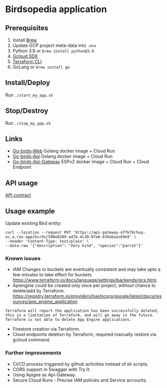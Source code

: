 # Birdsopedia application

## Prerequisites

1. Install [Brew](https://brew.sh/)
2. Update GCP project meta-data into `.env`
3. Python 3.8 or `brew install python@3.8`
4. [Gcloud SDK](https://cloud.google.com/sdk/docs/quickstart-maco)
5. [Terraform CLI](https://learn.hashicorp.com/tutorials/terraform/install-cli)
6. GoLang or `brew install go`

## Install/Deploy

Run `./start_my_app.sh`

## Stop/Destroy

Run `./stop_my_app.sh`

## Links
* [Go-birds-Web](https://go-birds-47fkf6rhuq-uc.a.run.app) Golang docker image + Cloud Run
* [Go-birds-Api](https://go-birds-api-47fkf6rhuq-uc.a.run.app) Golang docker image + Cloud Run
* [Go-birds-Api-Gateway](https://api-gateway-47fkf6rhuq-uc.a.run.app) ESPv2 docker image + Cloud Run + Cloud Endpoint

## API usage

[API contract](https://go-birds-api-47fkf6rhuq-uc.a.run.app/swaggerui/)

## Usage example

Update existing Bird entity:

```
curl --location --request PUT 'https://api-gateway-47fkf6rhuq-uc.a.run.app/birds/500e8289-ad7b-4c39-97a6-439abaac69e9' \
--header 'Content-Type: text/plain' \
--data-raw '{"description": "Very kind", "species":"parrot"}'
```

### Known issues
- IAM Changes to buckets are eventually consistent and may take upto a few minutes to take effect for buckets https://www.terraform.io/docs/language/settings/backends/gcs.html.
- Apiengine could be created  only once per project, without chance to delete/add by Terraform. https://registry.terraform.io/providers/hashicorp/google/latest/docs/resources/app_engine_application              
``` App Engine applications cannot be deleted once they're created; you have to delete the entire project to delete the application.
Terraform will report the application has been successfully deleted; this is a limitation of Terraform, and will go away in the future. Terraform is not able to delete App Engine applications.
```
- Firestore creation via Terraform.
- Cloud endpoints deletion by Terraform, required manually restore via gcloud command.

### Further improvements
- CI/CD process triggered by github activities instead of.sh scripts.
- CORS support in Swagger with Try It.
- Using Apigee as Api-Gateway.
- Secure Cloud Runs - Precise IAM policies and Service accounts.